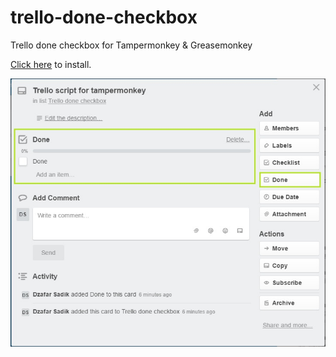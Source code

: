 # trello-done-checkbox
Trello done checkbox for Tampermonkey &amp; Greasemonkey

[Click here](http://bit.ly/2aH380F) to install.

![Trello done checkbox](https://github.com/JafarSadik/trello-done-checkbox/raw/master/trello-done-checkbox.jpg)